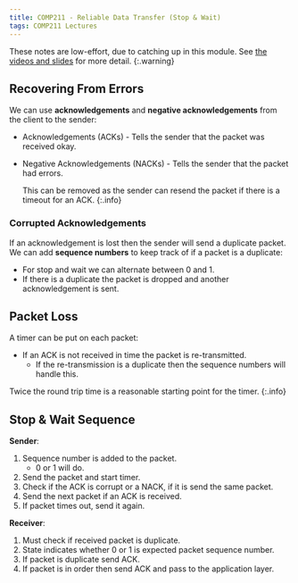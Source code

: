 ```yaml
---
title: COMP211 - Reliable Data Transfer (Stop & Wait)
tags: COMP211 Lectures
---
```

These notes are low-effort, due to catching up in this module. See [the videos and slides](https://liverpool.instructure.com/courses/54299/pages/3-transport-layer?module_item_id=1178720) for more detail.
{:.warning}

## Recovering From Errors
We can use **acknowledgements** and **negative acknowledgements** from the client to the sender:

* Acknowledgements (ACKs) - Tells the sender that the packet was received okay.
* Negative Acknowledgements (NACKs) - Tells the sender that the packet had errors.
	
	This can be removed as the sender can resend the packet if there is a timeout for an ACK.
	{:.info}

### Corrupted Acknowledgements
If an acknowledgement is lost then the sender will send a duplicate packet. We can add **sequence numbers** to keep track of if a packet is a duplicate:

* For stop and wait we can alternate between 0 and 1.
* If there is a duplicate the packet is dropped and another acknowledgement is sent.

## Packet Loss
A timer can be put on each packet:

* If an ACK is not received in time the packet is re-transmitted.
	* If the re-transmission is a duplicate then the sequence numbers will handle this.

Twice the round trip time is a reasonable starting point for the timer.
{:.info}

## Stop & Wait Sequence

**Sender**:

1. Sequence number is added to the packet.
	* 0 or 1 will do.
1. Send the packet and start timer.
1. Check if the ACK is corrupt or a NACK, if it is send the same packet.
1. Send the next packet if an ACK is received.
1. If packet times out, send it again.

**Receiver**:

1. Must check if received packet is duplicate.
1. State indicates whether 0 or 1 is expected packet sequence number.
1. If packet is duplicate send ACK.
1. If packet is in order then send ACK and pass to the application layer.